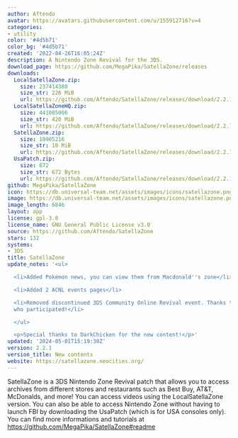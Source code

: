 ```yaml
---
author: Aftendo
avatar: https://avatars.githubusercontent.com/u/155912716?v=4
categories:
- utility
color: '#4d5b71'
color_bg: '#4d5b71'
created: '2022-04-26T16:05:24Z'
description: A Nintendo Zone Revival for the 3DS.
download_page: https://github.com/MegaPika/SatellaZone/releases
downloads:
  LocalSatellaZone.zip:
    size: 237414380
    size_str: 226 MiB
    url: https://github.com/Aftendo/SatellaZone/releases/download/2.2.1/LocalSatellaZone.zip
  LocalSatellaZoneHQ.zip:
    size: 441085006
    size_str: 420 MiB
    url: https://github.com/Aftendo/SatellaZone/releases/download/2.2.1/LocalSatellaZoneHQ.zip
  SatellaZone.zip:
    size: 10905216
    size_str: 10 MiB
    url: https://github.com/Aftendo/SatellaZone/releases/download/2.2.1/SatellaZone.zip
  UsaPatch.zip:
    size: 672
    size_str: 672 Bytes
    url: https://github.com/Aftendo/SatellaZone/releases/download/2.2.1/UsaPatch.zip
github: MegaPika/SatellaZone
icon: https://db.universal-team.net/assets/images/icons/satellazone.png
image: https://db.universal-team.net/assets/images/icons/satellazone.png
image_length: 6846
layout: app
license: gpl-3.0
license_name: GNU General Public License v3.0
source: https://github.com/Aftendo/SatellaZone
stars: 132
systems:
- 3DS
title: SatellaZone
update_notes: '<ul>

  <li>Added Pokémon news, you can view them from Macdonald''s zone</li>

  <li>Added 2 ACNL events pages</li>

  <li>Removed discontinued 3DS Community Online Revival event. Thanks to everyone
  who participated!</li>

  </ul>

  <p>Special thanks to DarkChicken for the new content!</p>'
updated: '2024-05-01T15:19:30Z'
version: 2.2.1
version_title: New contents
website: https://satellazone.neocities.org/
---
```

SatellaZone is a 3DS Nintendo Zone Revival patch that allows you to access archives from different stores and restaurants such as Best Buy, AT&T, McDonalds, and more!
 You can access videos using the LocalSatellaZone version.
 You can also be able to access Nintendo Zone without having to launch FBI by downloading the UsaPatch (which is for USA consoles only).
 You can find more informations and tutorials at https://github.com/MegaPika/SatellaZone#readme